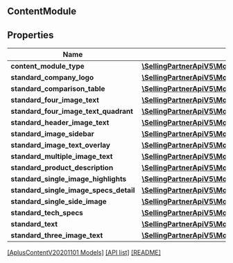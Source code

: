 ## ContentModule

## Properties

Name | Type | Description | Notes
------------ | ------------- | ------------- | -------------
**content_module_type** | [**\SellingPartnerApiV5\Model\AplusContentV20201101\ContentModuleType**](ContentModuleType.md) |  |
**standard_company_logo** | [**\SellingPartnerApiV5\Model\AplusContentV20201101\StandardCompanyLogoModule**](StandardCompanyLogoModule.md) |  | [optional]
**standard_comparison_table** | [**\SellingPartnerApiV5\Model\AplusContentV20201101\StandardComparisonTableModule**](StandardComparisonTableModule.md) |  | [optional]
**standard_four_image_text** | [**\SellingPartnerApiV5\Model\AplusContentV20201101\StandardFourImageTextModule**](StandardFourImageTextModule.md) |  | [optional]
**standard_four_image_text_quadrant** | [**\SellingPartnerApiV5\Model\AplusContentV20201101\StandardFourImageTextQuadrantModule**](StandardFourImageTextQuadrantModule.md) |  | [optional]
**standard_header_image_text** | [**\SellingPartnerApiV5\Model\AplusContentV20201101\StandardHeaderImageTextModule**](StandardHeaderImageTextModule.md) |  | [optional]
**standard_image_sidebar** | [**\SellingPartnerApiV5\Model\AplusContentV20201101\StandardImageSidebarModule**](StandardImageSidebarModule.md) |  | [optional]
**standard_image_text_overlay** | [**\SellingPartnerApiV5\Model\AplusContentV20201101\StandardImageTextOverlayModule**](StandardImageTextOverlayModule.md) |  | [optional]
**standard_multiple_image_text** | [**\SellingPartnerApiV5\Model\AplusContentV20201101\StandardMultipleImageTextModule**](StandardMultipleImageTextModule.md) |  | [optional]
**standard_product_description** | [**\SellingPartnerApiV5\Model\AplusContentV20201101\StandardProductDescriptionModule**](StandardProductDescriptionModule.md) |  | [optional]
**standard_single_image_highlights** | [**\SellingPartnerApiV5\Model\AplusContentV20201101\StandardSingleImageHighlightsModule**](StandardSingleImageHighlightsModule.md) |  | [optional]
**standard_single_image_specs_detail** | [**\SellingPartnerApiV5\Model\AplusContentV20201101\StandardSingleImageSpecsDetailModule**](StandardSingleImageSpecsDetailModule.md) |  | [optional]
**standard_single_side_image** | [**\SellingPartnerApiV5\Model\AplusContentV20201101\StandardSingleSideImageModule**](StandardSingleSideImageModule.md) |  | [optional]
**standard_tech_specs** | [**\SellingPartnerApiV5\Model\AplusContentV20201101\StandardTechSpecsModule**](StandardTechSpecsModule.md) |  | [optional]
**standard_text** | [**\SellingPartnerApiV5\Model\AplusContentV20201101\StandardTextModule**](StandardTextModule.md) |  | [optional]
**standard_three_image_text** | [**\SellingPartnerApiV5\Model\AplusContentV20201101\StandardThreeImageTextModule**](StandardThreeImageTextModule.md) |  | [optional]

[[AplusContentV20201101 Models]](../) [[API list]](../../Api) [[README]](../../../README.md)
